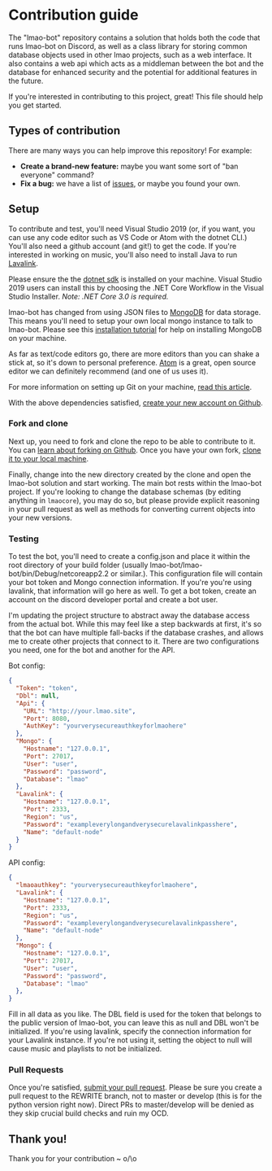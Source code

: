 # Contribution guide

The "lmao-bot" repository contains a solution that holds both the code that runs lmao-bot on Discord, as well as a class library for storing common database objects used in other lmao projects, such as a web interface. It also contains a web api which acts as a middleman between the bot and the database for enhanced security and the potential for additional features in the future.

If you're interested in contributing to this project, great! This file should help you get started.

## Types of contribution

There are many ways you can help improve this repository! For example:

-   **Create a brand-new feature:** maybe you want some sort of "ban everyone" command?
-   **Fix a bug:** we have a list of [issues](https://github.com/DrEngi/lmao-bot/issues),
    or maybe you found your own.


## Setup

To contribute and test, you'll need Visual Studio 2019 (or, if you want, you can use any code editor such as VS Code or Atom with the dotnet CLI.) You'll also need a github account (and git!) to get the code. If you're interested in working on music, you'll also need to install Java to run [Lavalink](https://github.com/Frederikam/Lavalink).

Please ensure the the [dotnet sdk](https://dotnet.microsoft.com/download) is installed on your machine. Visual Studio 2019 users can install this by choosing the .NET Core Workflow in the Visual Studio Installer. *Note: .NET Core 3.0 is required.*

lmao-bot has changed from using JSON files to [MongoDB](https://www.mongodb.com/) for data storage. This means you'll need to setup your own local mongo instance to talk to lmao-bot. Please see this [installation tutorial](https://docs.mongodb.com/manual/administration/install-community/) for help on installing MongoDB on your machine.

As far as text/code editors go, there are more editors than you can shake a stick at, so it's down to personal preference. [Atom](https://atom.io/) is a great, open source editor we can definitely recommend (and one of us uses it).

For more information on setting up Git on your machine, [read this article](https://help.github.com/articles/set-up-git/).

With the above dependencies satisfied, [create your new account on Github](https://github.com/join).

### Fork and clone

Next up, you need to fork and clone the repo to be able to contribute to it. You can [learn about forking on Github](https://help.github.com/articles/fork-a-repo). Once you have your own fork, [clone it to your local machine](https://help.github.com/articles/cloning-a-repository/).

Finally, change into the new directory created by the clone and open the lmao-bot solution and start working. The main bot rests within the lmao-bot project. If you're looking to change the database schemas (by editing anything in `lmaocore`), you may do so, but please provide explicit reasoning in your pull request as well as methods for converting current objects into your new versions.

### Testing

To test the bot, you'll need to create a config.json and place it within the root directory of your build folder (usually lmao-bot/lmao-bot/bin/Debug/netcoreapp2.2 or similar.). This configuration file will contain your bot token and Mongo connection information. If you're you're using lavalink, that information will go here as well. To get a bot token, create an account on the discord developer portal and create a bot user.

I'm updating the project structure to abstract away the database access from the actual bot. While this may feel like a step backwards at first, it's so that the bot can have multiple fall-backs if the database crashes, and allows me to create other projects that connect to it. There are two configurations you need, one for the bot and another for the API.

Bot config:
```json
{
  "Token": "token",
  "Dbl": null,
  "Api": {
    "URL": "http://your.lmao.site",
    "Port": 8080,
    "AuthKey": "yourverysecureauthkeyforlmaohere"
  },
  "Mongo": {
    "Hostname": "127.0.0.1",
    "Port": 27017,
    "User": "user",
    "Password": "password",
    "Database": "lmao"
  },
  "Lavalink": {
    "Hostname": "127.0.0.1",
    "Port": 2333,
    "Region": "us",
    "Password": "exampleverylongandverysecurelavalinkpasshere",
    "Name": "default-node"
  }
}
```

API config:
```json
{
  "lmaoauthkey": "yourverysecureauthkeyforlmaohere",
  "Lavalink": {
    "Hostname": "127.0.0.1",
    "Port": 2333,
    "Region": "us",
    "Password": "exampleverylongandverysecurelavalinkpasshere",
    "Name": "default-node"
  },
  "Mongo": {
    "Hostname": "127.0.0.1",
    "Port": 27017,
    "User": "user",
    "Password": "password",
    "Database": "lmao"
  },
}
```

Fill in all data as you like. The DBL field is used for the token that belongs to the public version of lmao-bot, you can leave this as null and DBL won't be initialized. If you're using lavalink, specify the connection information for your Lavalink instance. If you're not using it, setting the object to null will cause music and playlists to not be initialized.

### Pull Requests

Once you're satisfied, [submit your pull request](https://help.github.com/articles/creating-a-pull-request/). Please be sure you create a pull request to the REWRITE branch, not to master or develop (this is for the python version right now). Direct PRs to master/develop will be denied as they skip crucial build checks and ruin my OCD.

## Thank you!

Thank you for your contribution ~ o/\o
